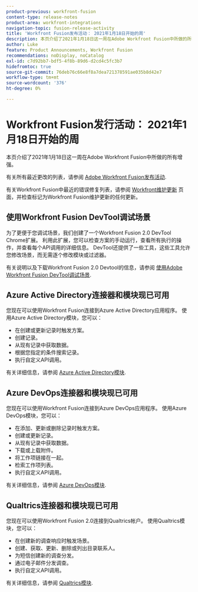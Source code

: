 ```yaml
---
product-previous: workfront-fusion
content-type: release-notes
product-area: workfront-integrations
navigation-topic: fusion-release-activity
title: 'Workfront Fusion发布活动： 2021年1月18日开始的周'
description: 本页介绍了2021年1月18日这一周在Adobe Workfront Fusion中所做的所有增强。
author: Luke
feature: Product Announcements, Workfront Fusion
recommendations: noDisplay, noCatalog
exl-id: c7d92bb7-bdf5-4f8b-89d6-d2cd4c5fc3b7
hidefromtoc: true
source-git-commit: 76deb76c66e8f8a7dea721378591ae035b8d42e7
workflow-type: tm+mt
source-wordcount: '376'
ht-degree: 0%

---
```


# Workfront Fusion发行活动： 2021年1月18日开始的周

本页介绍了2021年1月18日这一周在Adobe Workfront Fusion中所做的所有增强。

有关所有最近更改的列表，请参阅 [Adobe Workfront Fusion发布活动](../../../product-announcements/product-releases/fusion-release-activity/fusion-release-activity.md).

有关Workfront Fusion中最近的错误修复列表，请参阅 [Workfront维护更新](https://experienceleague.adobe.com/docs/workfront-known-issues/releases/current-updates.html) 页面，并检查标记为Workfront Fusion维护更新的任何更新。

## 使用Workfront Fusion DevTool调试场景

为了更便于您调试场景，我们创建了一个Workfront Fusion 2.0 DevTool Chrome扩展。 利用此扩展，您可以检查方案的手动运行，查看所有执行的操作，并查看每个API调用的详细信息。 DevTool还提供了一些工具，这些工具允许您修改场景，而无需逐个修改模块或过滤器。

有关说明以及下载Workfront Fusion 2.0 Devtool的信息，请参阅 [使用Adobe Workfront Fusion DevTool调试场景](../../../workfront-fusion/scenarios/debug-scenarios-with-dev-tool.md).

## Azure Active Directory连接器和模块现已可用

您现在可以使用Workfront Fusion连接到Azure Active Directory应用程序。 使用Azure Active Directory模块，您可以：

* 在创建或更新记录时触发方案。
* 创建记录。
* 从现有记录中获取数据。
* 根据您指定的条件搜索记录。
* 执行自定义API调用。

有关详细信息，请参阅 [Azure Active Directory模块](../../../workfront-fusion/apps-and-their-modules/azure-ad-modules.md).

## Azure DevOps连接器和模块现已可用

您现在可以使用Workfront Fusion连接到Azure DevOps应用程序。 使用Azure DevOps模块，您可以：

* 在添加、更新或删除记录时触发方案。
* 创建或更新记录。
* 从现有记录中获取数据。
* 下载或上载附件。
* 将工作项链接在一起。
* 检索工作项列表。
* 执行自定义API调用。

有关详细信息，请参阅 [Azure DevOps模块](../../../workfront-fusion/apps-and-their-modules/azure-dev-ops.md).

## Qualtrics连接器和模块现已可用

您现在可以使用Workfront Fusion 2.0连接到Qualtrics帐户。 使用Qualtrics模块，您可以：

* 在创建新的调查响应时触发场景。
* 创建、获取、更新、删除或列出目录联系人。
* 为短信创建新的调查分发。
* 通过电子邮件分发调查。
* 执行自定义API调用。

有关详细信息，请参阅 [Qualtrics模块](../../../workfront-fusion/apps-and-their-modules/qualtrics-modules.md).
